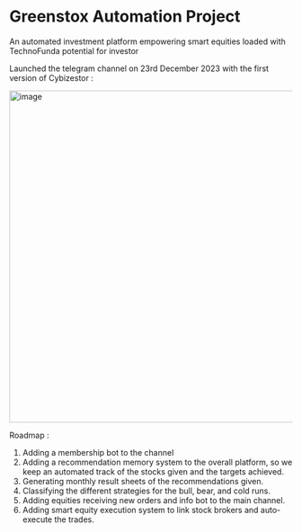 # Greenstox Automation Project
An automated investment platform empowering smart equities loaded with TechnoFunda potential for investor

Launched the telegram channel on 23rd December 2023 with the first version of Cybizestor : 

<img width="591" alt="image" src="https://github.com/cybiz-tva/greenstox/assets/49467492/45c9cf19-8692-4241-b648-4e2a45af4b11">

Roadmap : 
1. Adding a membership bot to the channel
2. Adding a recommendation memory system to the overall platform, so we keep an automated track of the stocks given and the targets achieved.
3. Generating monthly result sheets of the recommendations given.
4. Classifying the different strategies for the bull, bear, and cold runs.
5. Adding equities receiving new orders and info bot to the main channel.
6. Adding smart equity execution system to link stock brokers and auto-execute the trades.

